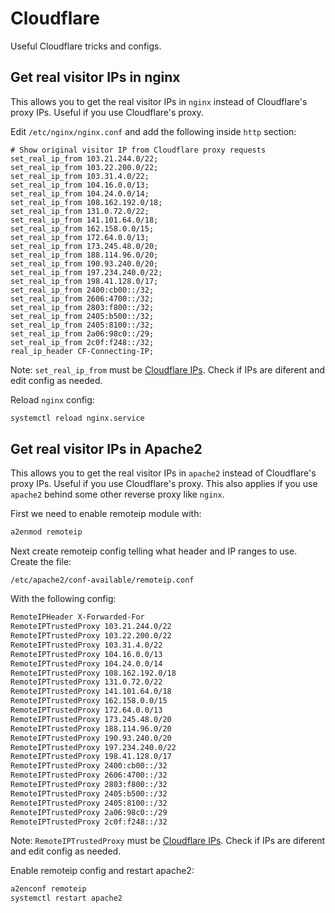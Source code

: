 # Cloudflare
Useful Cloudflare tricks and configs.

## Get real visitor IPs in nginx
This allows you to get the real visitor IPs in `nginx` instead of Cloudflare's proxy IPs. Useful if you use Cloudflare's proxy.

Edit `/etc/nginx/nginx.conf` and add the following inside `http` section:
```nginx
# Show original visitor IP from Cloudflare proxy requests
set_real_ip_from 103.21.244.0/22;
set_real_ip_from 103.22.200.0/22;
set_real_ip_from 103.31.4.0/22;
set_real_ip_from 104.16.0.0/13;
set_real_ip_from 104.24.0.0/14;
set_real_ip_from 108.162.192.0/18;
set_real_ip_from 131.0.72.0/22;
set_real_ip_from 141.101.64.0/18;
set_real_ip_from 162.158.0.0/15;
set_real_ip_from 172.64.0.0/13;
set_real_ip_from 173.245.48.0/20;
set_real_ip_from 188.114.96.0/20;
set_real_ip_from 190.93.240.0/20;
set_real_ip_from 197.234.240.0/22;
set_real_ip_from 198.41.128.0/17;
set_real_ip_from 2400:cb00::/32;
set_real_ip_from 2606:4700::/32;
set_real_ip_from 2803:f800::/32;
set_real_ip_from 2405:b500::/32;
set_real_ip_from 2405:8100::/32;
set_real_ip_from 2a06:98c0::/29;
set_real_ip_from 2c0f:f248::/32;
real_ip_header CF-Connecting-IP;
```
Note: `set_real_ip_from` must be [Cloudflare IPs](https://www.cloudflare.com/ips/). Check if IPs are diferent and edit config as needed.

Reload `nginx` config:
```bash
systemctl reload nginx.service
```

## Get real visitor IPs in Apache2
This allows you to get the real visitor IPs in `apache2` instead of Cloudflare's proxy IPs. Useful if you use Cloudflare's proxy. This also applies if you use `apache2` behind some other reverse proxy like `nginx`.

First we need to enable remoteip module with:

```bash
a2enmod remoteip
```

Next create remoteip config telling what header and IP ranges to use. Create the file:
```
/etc/apache2/conf-available/remoteip.conf
```

With the following config:
```apache
RemoteIPHeader X-Forwarded-For
RemoteIPTrustedProxy 103.21.244.0/22
RemoteIPTrustedProxy 103.22.200.0/22
RemoteIPTrustedProxy 103.31.4.0/22
RemoteIPTrustedProxy 104.16.0.0/13
RemoteIPTrustedProxy 104.24.0.0/14
RemoteIPTrustedProxy 108.162.192.0/18
RemoteIPTrustedProxy 131.0.72.0/22
RemoteIPTrustedProxy 141.101.64.0/18
RemoteIPTrustedProxy 162.158.0.0/15
RemoteIPTrustedProxy 172.64.0.0/13
RemoteIPTrustedProxy 173.245.48.0/20
RemoteIPTrustedProxy 188.114.96.0/20
RemoteIPTrustedProxy 190.93.240.0/20
RemoteIPTrustedProxy 197.234.240.0/22
RemoteIPTrustedProxy 198.41.128.0/17
RemoteIPTrustedProxy 2400:cb00::/32
RemoteIPTrustedProxy 2606:4700::/32
RemoteIPTrustedProxy 2803:f800::/32
RemoteIPTrustedProxy 2405:b500::/32
RemoteIPTrustedProxy 2405:8100::/32
RemoteIPTrustedProxy 2a06:98c0::/29
RemoteIPTrustedProxy 2c0f:f248::/32
```
Note: `RemoteIPTrustedProxy` must be [Cloudflare IPs](https://www.cloudflare.com/ips/). Check if IPs are diferent and edit config as needed.

Enable remoteip config and restart apache2:
```bash
a2enconf remoteip
systemctl restart apache2
```
